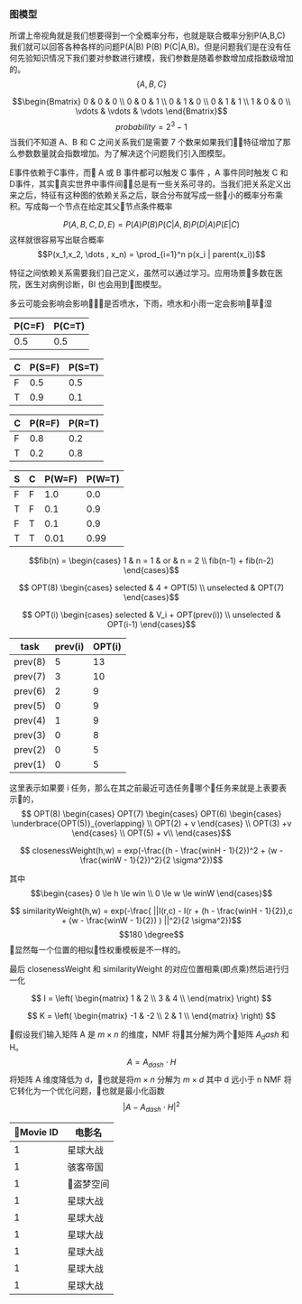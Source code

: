 ### 图模型
所谓上帝视角就是我们想要得到一个全概率分布，也就是联合概率分别P(A,B,C) 我们就可以回答各种各样的问题P(A|B) P(B) P(C|A,B)。但是问题我们是在没有任何先验知识情况下我们要对参数进行建模，我们参数是随着参数增加成指数级增加的。
$$ \{A,B,C\} $$

$$\begin{Bmatrix}
    0 & 0 & 0 \\
    0 & 0 & 1 \\
    0 & 1 & 0 \\
    0 & 1 & 1 \\
    1 & 0 & 0 \\
    \vdots & \vdots & \vdots
\end{Bmatrix}$$
$$probability = 2^3 - 1$$
当我们不知道 A、B 和 C 之间关系我们是需要 7 个数来如果我们特征增加了那么参数数量就会指数增加。为了解决这个问题我们引入图模型。


E事件依赖于C事件，而 A 或 B 事件都可以触发 C 事件 ，A 事件同时触发 C 和 D事件，其实真实世界中事件间总是有一些关系可寻的。当我们把关系定义出来之后，特征有这种图的依赖关系之后，联合分布就写成一些小的概率分布乘积。写成每一个节点在给定其父节点条件概率

$$P(A,B,C,D,E) = P(A)P(B)P(C|A,B)P(D|A)P(E|C)$$
这样就很容易写出联合概率
$$P(x_1,x_2, \dots , x_n) = \prod_{i=1}^n p(x_i | parent(x_i))$$

特征之间依赖关系需要我们自己定义，虽然可以通过学习。应用场景多数在医院，医生对病例诊断，BI 也会用到图模型。

多云可能会影响会影响是否喷水，下雨，喷水和小雨一定会影响草湿

| P(C=F)  | P(C=T)  |
|---|---|
| 0.5  | 0.5  |

| C  | P(S=F)  | P(S=T) |
|---|---|---|
| F  |  0.5 | 0.5|
| T  | 0.9  | 0.1 |

| C  | P(R=F)  | P(R=T) |
|---|---|---|
| F  |  0.8 | 0.2|
| T  | 0.2  | 0.8 |

| S| C  | P(W=F)  | P(W=T) |
|---|---|---|---|
| F | F  |  1.0 | 0.0|
| T | F  |  0.1 | 0.9|
| F | T  |  0.1 | 0.9|
| T | T  |  0.01 | 0.99|


$$fib(n) = \begin{cases}
    1 & n = 1 & or & n = 2 \\
    fib(n-1) + fib(n-2)
\end{cases}$$

$$ OPT(8) \begin{cases}
    selected & 4 + OPT(5) \\
    unselected & OPT(7)
\end{cases}$$

$$ OPT(i) \begin{cases}
    selected & V_i + OPT(prev(i)) \\
    unselected & OPT(i-1)
\end{cases}$$

| task  | prev(i)  | OPT(i) |
|---|---|---|
| prev(8)  | 5  | 13 |
| prev(7)  | 3  | 10|
| prev(6)  | 2  | 9|
| prev(5)  | 0  | 9|
| prev(4)  | 1  | 9|
| prev(3)  | 0  | 8 |
| prev(2)  | 0  | 5|
| prev(1)  | 0  | 5|
这里表示如果要 i 任务，那么在其之前最近可选任务哪个任务来就是上表要表示的，
$$ OPT(8) \begin{cases}
    OPT(7) \begin{cases}
        OPT(6) \begin{cases}
            \underbrace{OPT(5)}_{overlapping}  \\
            OPT(2) + v
        \end{cases} \\
        OPT(3) +v
    \end{cases} \\
    OPT(5) + v\\
\end{cases}$$

$$ closenessWeight(h,w) = exp(-\frac{(h - \frac{winH - 1}{2})^2 + (w - \frac{winW - 1}{2})^2}{2 \sigma^2})$$

其中
$$\begin{cases}
    0 \le h \le win \\
    0 \le w \le winW
\end{cases}$$

$$ similarityWeight(h,w) = exp(-\frac{ ||I(r,c) - I(r + (h - \frac{winH - 1}{2}),c + (w - \frac{winW - 1}{2}) ) ||^2}{2 \sigma^2})$$
$$180 \degree$$
显然每一个位置的相似性权重模板是不一样的。

最后 closenessWeight 和 similarityWeight 的对应位置相乘(即点乘)然后进行归一化

$$ I = \left( \begin{matrix}
    1 & 2 \\
    3 & 4 \\
\end{matrix} \right) $$

$$ K = \left( \begin{matrix}
    -1 & -2 \\
    2 & 1 \\
\end{matrix} \right) $$

假设我们输入矩阵 A 是 $m \times n$ 的维度，NMF 将其分解为两个矩阵 $A_dash$ 和 H。
$$A = A_{dash} \cdot H$$
将矩阵 A 维度降低为 d，也就是将$m \times n$ 分解为 $m \times d$ 其中 d 远小于 n NMF 将它转化为一个优化问题，也就是最小化函数
$$ | A - A_{dash} \cdot H|^2$$

| Movie ID  |  电影名  |
|---|---|
| 1  |  星球大战  |
| 1  |  骇客帝国  |
| 1  |  盗梦空间  |
| 1  |  星球大战  |
| 1  |  星球大战  |
| 1  |  星球大战  |
| 1  |  星球大战  |
| 1  |  星球大战  |
| 1  |  星球大战  |
